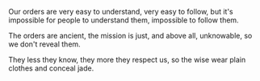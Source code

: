 Our orders are very easy to understand,
very easy to follow,
but it's impossible for people to understand them,
impossible to follow them.

The orders are ancient,
the mission is just,
and above all, unknowable,
so we don't reveal them.

They less they know,
they more they respect us,
so the wise
wear plain clothes
and conceal jade.
